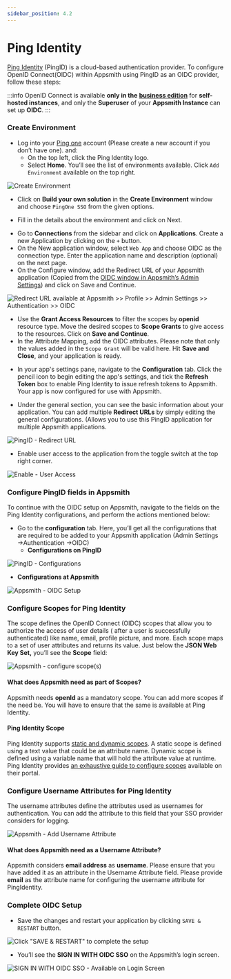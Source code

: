 ```yaml
---
sidebar_position: 4.2
---
```

# Ping Identity

[Ping Identity](https://www.pingidentity.com/en/platform/capabilities/single-sign-on.html) (PingID) is a cloud-based authentication provider. To configure OpenID Connect(OIDC) within Appsmith using PingID as an OIDC provider, follow these steps:

:::info
OpenID Connect is available **only in the** [**business edition**](https://www.appsmith.com/pricing) for **self-hosted instances**, and only the **Superuser** of your **Appsmith Instance** can set up **OIDC**.
:::

### Create Environment

* Log into your [Ping one](https://www.pingidentity.com/en/resources/downloads/pingone.html) account (Please create a new account if you don’t have one). and:
  * On the top left, click the Ping Identity logo.
  * Select **Home**. You’ll see the list of environments available. Click `Add Environment` available on the top right.

![Create Environment](/img/PingID-Add-Environment.png)

* Click on **Build your own solution** in the **Create Environment** window and choose `PingOne SSO` from the given options.

<VideoEmbed host="youtube" videoId="B-Vsbqkkwqg" title="Build your own Solution" caption="Build your own Solution"/>

* Fill in the details about the environment and click on Next.

<VideoEmbed host="youtube" videoId="h8QqEhbpEPs" title="Environment Configuration" caption="Environment Configuration"/>

* Go to **Connections** from the sidebar and click on **Applications**. Create a new Application by clicking on the `+` button.
* On the New application window, select `Web App` and choose OIDC as the connection type. Enter the application name and description (optional) on the next page.
* On the Configure window, add the Redirect URL of your Appsmith application (Copied from the [OIDC window in Appsmith’s Admin Settings](./#capture-redirect-url-for-sso-configuration)) and click on Save and Continue.

![Redirect URL available at Appsmith >> Profile >> Admin Settings >> Authentication >> OIDC](/img/Appsmith-Admin-Settings-Authentication-OIDC-RedirectURL.png)

* Use the **Grant Access Resources** to filter the scopes by **openid** resource type. Move the desired scopes to **Scope Grants** to give access to the resources. Click on **Save and Continue**.
* In the Attribute Mapping, add the OIDC attributes. Please note that only the values added in the `Scope Grant` will be valid here. Hit **Save and Close**, and your application is ready.

<VideoEmbed host="youtube" videoId="fRreXB6P0No" title="Configure Environment and Scope" caption="Configure Environment and Scope"/>

* In your app's settings pane, navigate to the **Configuration** tab. Click the pencil icon to begin editing the app's settings, and tick the **Refresh Token** box to enable Ping Identity to issue refresh tokens to Appsmith. Your app is now configured for use with Appsmith.

<VideoEmbed host="youtube" videoId="y7f2kXY9zcw" title="Enable Refresh Tokens in Ping Identity Dashboard" caption="Enable Refresh Tokens in Ping Identity Dashboard"/>

* Under the general section, you can see the basic information about your application. You can add multiple **Redirect URLs** by simply editing the general configurations. (Allows you to use this PingID application for multiple Appsmith applications.

![PingID - Redirect URL](/img/PingID-General-Configuration.png)

* Enable user access to the application from the toggle switch at the top right corner.

![Enable - User Access](/img/PingID-Application-Enable-User-Access.png)

### Configure PingID fields in Appsmith

To continue with the OIDC setup on Appsmith, navigate to the fields on the Ping Identity configurations, and perform the actions mentioned below:

* Go to the **configuration** tab. Here, you’ll get all the configurations that are required to be added to your Appsmith application (Admin Settings →Authentication →OIDC)
  * **Configurations on PingID**

![PingID - Configurations](/img/PingID-Configurations.png)

* **Configurations at Appsmith**

![Appsmith - OIDC Setup](/img/Appsmith-Admin-Settings-Authentication-OIDC-Setup.png)

### Configure Scopes for Ping Identity

The scope defines the OpenID Connect (OIDC) scopes that allow you to authorize the access of user details ( after a user is successfully authenticated) like name, email, profile picture, and more. Each scope maps to a set of user attributes and returns its value. Just below the **JSON Web Key Set,** you’ll see the **Scope** field:

![Appsmith - configure scope(s)](/img/as_oidc_offline.png)

#### What does Appsmith need as part of Scopes?

Appsmith needs **openId** as a mandatory scope. You can add more scopes if the need be. You will have to ensure that the same is available at Ping Identity.

#### Ping Identity Scope

Ping Identity supports [static and dynamic scopes](https://docs.pingidentity.com/bundle/pingfederate-92/page/adminGuide/pf\_c\_scopesAndScopeManagement.html). A static scope is defined using a text value that could be an attribute name. Dynamic scope is defined using a variable name that will hold the attribute value at runtime. Ping Identity provides [an exhaustive guide to configure scopes](https://docs.pingidentity.com/bundle/pingfederate-91/page/pf\_t\_defineScopes.html) available on their portal.

### Configure Username Attributes for Ping Identity

The username attributes define the attributes used as usernames for authentication. You can add the attribute to this field that your SSO provider considers for logging.

![Appsmith - Add Username Attribute](/img/Appsmith-UsernameAttribute-Field.png)

#### What does Appsmith need as a Username Attribute?

Appsmith considers **email address** as **username**. Please ensure that you have added it as an attribute in the Username Attribute field. Please provide **email** as the attribute name for configuring the username attribute for PingIdentity.

### Complete OIDC Setup

* Save the changes and restart your application by clicking `SAVE & RESTART` button.

![Click "SAVE & RESTART" to complete the setup](/img/Appsmith-OIDC-Setup-Complete.png)

* You’ll see the **SIGN IN WITH OIDC SSO** on the Appsmith’s login screen.

![SIGN IN WITH OIDC SSO - Available on Login Screen](/img/Appsmith-SSO-OIDC-Available.png)

